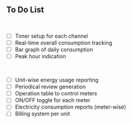 ## To Do List

<br>

- [ ] Timer setup for each channel  
- [ ] Real-time overall consumption tracking  
- [ ] Bar graph of daily consumption  
- [ ] Peak hour indication

<br>

- [ ] Unit-wise energy usage reporting  
- [ ] Periodical review generation  
- [ ] Operation table to control meters  
- [ ] ON/OFF toggle for each meter  
- [ ] Electricity consumption reports (meter-wise)  
- [ ] Billing system per unit  
